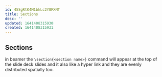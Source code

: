 ```yaml
---
id: 4SSgRtK4M1bkLc2Y8FXNT
title: Sections
desc: ''
updated: 1641408315930
created: 1641408315931
---
```


## Sections

in beamer the `\section{<section name>}` command will appear at the top of the slide deck slides and it also like a hyper link and they are evenly distributed spatially too.
